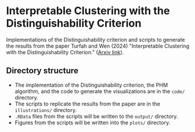 # Interpretable Clustering with the Distinguishability Criterion

Implementations of the Distinguishability criterion and scripts to generate the results from the paper Turfah and Wen (2024) "Interpretable Clustering with the Distinguishability Criterion." ([Arxiv link](https://arxiv.org/abs/2404.15967)).

## Directory structure

- The implementation of the Distinguishability criterion, the PHM algorithm, and the code to generate the visualizations are in the `code/` directory.
- The scripts to replicate the results from the paper are in the `illustrations/` directory. 
- `.RData` files from the scripts will be written to the `output/` directory. 
- Figures from the scripts will be written into the `plots/` directory.
